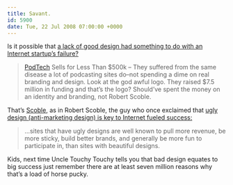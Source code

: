 ```yaml
---
title: Savant.
id: 5900
date: Tue, 22 Jul 2008 07:00:00 +0000
---
```


Is it possible that [a lack of good design had something to do with an Internet startup’s failure?](http://www.ryanirelan.com/blog/entry/podtech-sells-for-less-than-500k/)

> [PodTech](http://www.podtech.net/home) Sells for Less Than $500k – They suffered from the same disease a lot of podcasting sites do–not spending a dime on real branding and design. Look at the god awful logo. They raised $7.5 million in funding and that’s the logo? Should’ve spent the money on an identity and branding, not Robert Scoble.

That’s [Scoble](http://www.podtech.net/scobleshow), as in Robert Scoble, the guy who once exclaimed that [ugly design (anti-marketing design) is key to Internet fueled success:](http://scobleizer.com/2006/03/04/the-role-of-anti-marketing-design)

> …sites that have ugly designs are well known to pull more revenue, be more sticky, build better brands, and generally be more fun to participate in, than sites with beautiful designs. 

Kids, next time Uncle Touchy Touchy tells you that bad design equates to big success just remember there are at least seven million reasons why that’s a load of horse pucky.





